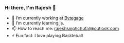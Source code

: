 ### Hi there, I'm Rajesh 👋

- 🔭 I’m currently working at <a href ='#'>Bytegage</a>
- 🌱 I’m currently learning js.
- 📫 How to reach me: rajeshsinghchufal@outlook.com 
- ⚡ Fun fact: I love playing Baskteball



